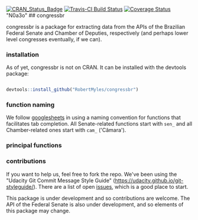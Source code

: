 
[![CRAN\_Status\_Badge](http://www.r-pkg.org/badges/version/congressbr)](https://cran.r-project.org/package=congressbr) [![Travis-CI Build Status](https://travis-ci.org/RobertMyles/congressbr.svg?branch=master)](https://travis-ci.org/RobertMyles/congressbr) [![Coverage Status](https://img.shields.io/codecov/c/github/RobertMyles/congressbr/master.svg)](https://codecov.io/github/RobertMyles/congressbr?branch=master)
"N0a3o" \#\# congressbr

congressbr is a package for extracting data from the APIs of the Brazilian Federal Senate and Chamber of Deputies, respectively (and perhaps lower level congresses eventually, if we can).

### installation

As of yet, congressbr is not on CRAN. It can be installed with the devtools package:

``` r

devtools::install_github("RobertMyles/congressbr")
```

### function naming

We follow [googlesheets](https://github.com/jennybc/googlesheets) in using a naming convention for functions that facilitates tab completion. All Senate-related functions start with `sen_` and all Chamber-related ones start with `cam_` ('Câmara').

### principal functions

### contributions

If you want to help us, feel free to fork the repo. We've been using the "Udacity Git Commit Message Style Guide" (<https://udacity.github.io/git-styleguide/>). There are a list of open [issues](https://github.com/RobertMyles/congressbr/issues), which is a good place to start.

This package is under development and so contributions are welcome. The API of the Federal Senate is also under development, and so elements of this package may change.
